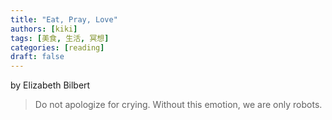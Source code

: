 ```yaml
---
title: "Eat, Pray, Love"
authors: [kiki]
tags: [美食, 生活, 冥想]
categories: [reading]
draft: false
---
```


by Elizabeth Bilbert

> Do not apologize for crying. Without this emotion, we are only robots.
